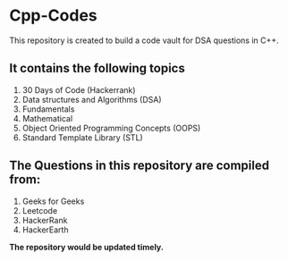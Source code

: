 # Cpp-Codes

This repository is created to build a code vault for DSA questions in C++. 

## It contains the following topics

1. 30 Days of Code (Hackerrank)
2. Data structures and Algorithms (DSA)
3. Fundamentals 
4. Mathematical 
5. Object Oriented Programming Concepts (OOPS)
6. Standard Template Library (STL)


## The Questions in this repository are compiled from:
1. Geeks for Geeks
2. Leetcode
3. HackerRank
4. HackerEarth

**The repository would be updated timely.**
